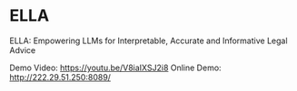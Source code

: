 # ELLA
ELLA: Empowering LLMs for Interpretable, Accurate and Informative Legal Advice

Demo Video: https://youtu.be/V8iaIXSJ2i8
Online Demo: http://222.29.51.250:8089/
